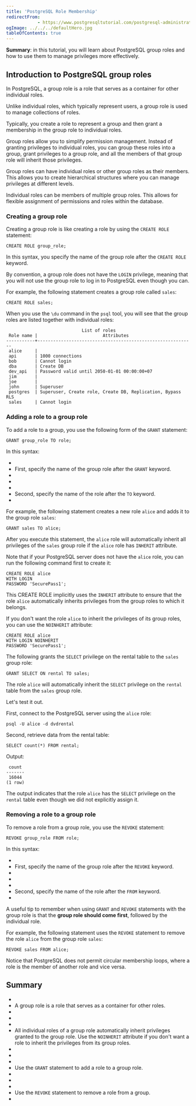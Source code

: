 ```yaml
---
title: 'PostgreSQL Role Membership'
redirectFrom: 
            - https://www.postgresqltutorial.com/postgresql-administration/postgresql-role-membership/
ogImage: ../../../defaultHero.jpg
tableOfContents: true
---
```

<!-- wp:paragraph -->

**Summary**: in this tutorial, you will learn about PostgreSQL group roles and how to use them to manage privileges more effectively.

<!-- /wp:paragraph -->

<!-- wp:heading -->

## Introduction to PostgreSQL group roles

<!-- /wp:heading -->

<!-- wp:paragraph -->

In PostgreSQL, a group role is a role that serves as a container for other individual roles.

<!-- /wp:paragraph -->

<!-- wp:paragraph -->

Unlike individual roles, which typically represent users, a group role is used to manage collections of roles.

<!-- /wp:paragraph -->

<!-- wp:paragraph -->

Typically, you create a role to represent a group and then grant a membership in the group role to individual roles.

<!-- /wp:paragraph -->

<!-- wp:paragraph -->

Group roles allow you to simplify permission management. Instead of granting privileges to individual roles, you can group these roles into a group, grant privileges to a group role, and all the members of that group role will inherit those privileges.

<!-- /wp:paragraph -->

<!-- wp:paragraph -->

Group roles can have individual roles or other group roles as their members. This allows you to create hierarchical structures where you can manage privileges at different levels.

<!-- /wp:paragraph -->

<!-- wp:paragraph -->

Individual roles can be members of multiple group roles. This allows for flexible assignment of permissions and roles within the database.

<!-- /wp:paragraph -->

<!-- wp:heading {"level":3} -->

### Creating a group role

<!-- /wp:heading -->

<!-- wp:paragraph -->

Creating a group role is like creating a role by using the `CREATE ROLE` statement:

<!-- /wp:paragraph -->

<!-- wp:code {"language":"pgsql"} -->

```
CREATE ROLE group_role;
```

<!-- /wp:code -->

<!-- wp:paragraph -->

In this syntax, you specify the name of the group role after the `CREATE ROLE` keyword.

<!-- /wp:paragraph -->

<!-- wp:paragraph -->

By convention, a group role does not have the `LOGIN` privilege, meaning that you will not use the group role to log in to PostgreSQL even though you can.

<!-- /wp:paragraph -->

<!-- wp:paragraph -->

For example, the following statement creates a group role called `sales`:

<!-- /wp:paragraph -->

<!-- wp:code {"language":"pgsql"} -->

```
CREATE ROLE sales;
```

<!-- /wp:code -->

<!-- wp:paragraph -->

When you use the `\du` command in the `psql` tool, you will see that the group roles are listed together with individual roles:

<!-- /wp:paragraph -->

<!-- wp:code {"language":"shell"} -->

```
                             List of roles
 Role name |                         Attributes
-----------+------------------------------------------------------------
 alice     |
 api       | 1000 connections
 bob       | Cannot login
 dba       | Create DB
 dev_api   | Password valid until 2050-01-01 00:00:00+07
 jim       |
 joe       |
 john      | Superuser
 postgres  | Superuser, Create role, Create DB, Replication, Bypass RLS
 sales     | Cannot login
```

<!-- /wp:code -->

<!-- wp:heading {"level":3} -->

### Adding a role to a group role

<!-- /wp:heading -->

<!-- wp:paragraph -->

To add a role to a group, you use the following form of the `GRANT` statement:

<!-- /wp:paragraph -->

<!-- wp:code {"language":"pgsql"} -->

```
GRANT group_role TO role;
```

<!-- /wp:code -->

<!-- wp:paragraph -->

In this syntax:

<!-- /wp:paragraph -->

<!-- wp:list -->

- <!-- wp:list-item -->
- First, specify the name of the group role after the `GRANT` keyword.
- <!-- /wp:list-item -->
-
- <!-- wp:list-item -->
- Second, specify the name of the role after the `TO` keyword.
- <!-- /wp:list-item -->

<!-- /wp:list -->

<!-- wp:paragraph -->

For example, the following statement creates a new role `alice` and adds it to the group role `sales`:

<!-- /wp:paragraph -->

<!-- wp:code {"language":"sql"} -->

```
GRANT sales TO alice;
```

<!-- /wp:code -->

<!-- wp:paragraph -->

After you execute this statement, the `alice` role will automatically inherit all privileges of the `sales` group role if the `alice` role has `INHERIT` attribute.

<!-- /wp:paragraph -->

<!-- wp:paragraph -->

Note that if your PostgreSQL server does not have the `alice` role, you can run the following command first to create it:

<!-- /wp:paragraph -->

<!-- wp:code -->

```
CREATE ROLE alice
WITH LOGIN
PASSWORD 'SecurePass1';
```

<!-- /wp:code -->

<!-- wp:paragraph -->

This CREATE ROLE implicitly uses the `INHERIT` attribute to ensure that the role `alice` automatically inherits privileges from the group roles to which it belongs.

<!-- /wp:paragraph -->

<!-- wp:paragraph -->

If you don't want the role `alice` to inherit the privileges of its group roles, you can use the `NOINHERIT` attribute:

<!-- /wp:paragraph -->

<!-- wp:code -->

```
CREATE ROLE alice
WITH LOGIN NOINHERIT
PASSWORD 'SecurePass1';
```

<!-- /wp:code -->

<!-- wp:paragraph -->

The following grants the `SELECT` privilege on the rental table to the `sales` group role:

<!-- /wp:paragraph -->

<!-- wp:code -->

```
GRANT SELECT ON rental TO sales;
```

<!-- /wp:code -->

<!-- wp:paragraph -->

The role `alice` will automatically inherit the `SELECT` privilege on the `rental` table from the `sales` group role.

<!-- /wp:paragraph -->

<!-- wp:paragraph -->

Let's test it out.

<!-- /wp:paragraph -->

<!-- wp:paragraph -->

First, connect to the PostgreSQL server using the `alice` role:

<!-- /wp:paragraph -->

<!-- wp:code -->

```
psql -U alice -d dvdrental
```

<!-- /wp:code -->

<!-- wp:paragraph -->

Second, retrieve data from the rental table:

<!-- /wp:paragraph -->

<!-- wp:code -->

```
SELECT count(*) FROM rental;
```

<!-- /wp:code -->

<!-- wp:paragraph -->

Output:

<!-- /wp:paragraph -->

<!-- wp:code -->

```
 count
-------
 16044
(1 row)
```

<!-- /wp:code -->

<!-- wp:paragraph -->

The output indicates that the role `alice` has the `SELECT` privilege on the `rental` table even though we did not explicitly assign it.

<!-- /wp:paragraph -->

<!-- wp:heading {"level":3} -->

### Removing a role to a group role

<!-- /wp:heading -->

<!-- wp:paragraph -->

To remove a role from a group role, you use the `REVOKE` statement:

<!-- /wp:paragraph -->

<!-- wp:code {"language":"sql"} -->

```
REVOKE group_role FROM role;
```

<!-- /wp:code -->

<!-- wp:paragraph -->

In this syntax:

<!-- /wp:paragraph -->

<!-- wp:list -->

- <!-- wp:list-item -->
- First, specify the name of the group role after the `REVOKE` keyword.
- <!-- /wp:list-item -->
-
- <!-- wp:list-item -->
- Second, specify the name of the role after the `FROM` keyword.
- <!-- /wp:list-item -->

<!-- /wp:list -->

<!-- wp:paragraph {"className":"note"} -->

A useful tip to remember when using `GRANT` and `REVOKE` statements with the group role is that the **group role should come first**, followed by the individual role.

<!-- /wp:paragraph -->

<!-- wp:paragraph -->

For example, the following statement uses the `REVOKE` statement to remove the role `alice` from the group role `sales`:

<!-- /wp:paragraph -->

<!-- wp:code {"language":"sql"} -->

```
REVOKE sales FROM alice;
```

<!-- /wp:code -->

<!-- wp:paragraph -->

Notice that PostgreSQL does not permit circular membership loops, where a role is the member of another role and vice versa.

<!-- /wp:paragraph -->

<!-- wp:heading -->

## Summary

<!-- /wp:heading -->

<!-- wp:list -->

- <!-- wp:list-item -->
- A group role is a role that serves as a container for other roles.
- <!-- /wp:list-item -->
-
- <!-- wp:list-item -->
- All individual roles of a group role automatically inherit privileges granted to the group role. Use the `NOINHERIT` attribute if you don't want a role to inherit the privileges from its group roles.
- <!-- /wp:list-item -->
-
- <!-- wp:list-item -->
- Use the `GRANT` statement to add a role to a group role.
- <!-- /wp:list-item -->
-
- <!-- wp:list-item -->
- Use the `REVOKE` statement to remove a role from a group.
- <!-- /wp:list-item -->

<!-- /wp:list -->
